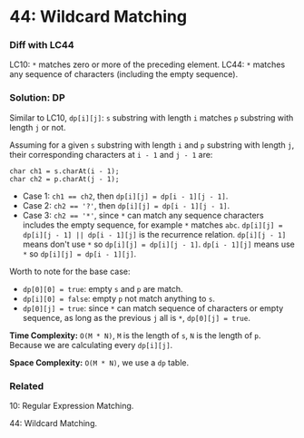 # 44: Wildcard Matching

### Diff with LC44
LC10: `*` matches zero or more of the preceding element.
LC44: `*` matches any sequence of characters (including the empty sequence).

### Solution: DP
Similar to LC10, `dp[i][j]`: `s` substring with length `i` matches `p` substring with length `j` or not.

Assuming for a given `s` substring with length `i` and `p` substring with length `j`, their corresponding characters at `i - 1` and `j - 1` are:
```
char ch1 = s.charAt(i - 1);
char ch2 = p.charAt(j - 1);
```

- Case 1: `ch1 == ch2`, then `dp[i][j] = dp[i - 1][j - 1]`.
- Case 2: `ch2 == '?'`, then `dp[i][j] = dp[i - 1][j - 1]`.
- Case 3: `ch2 == '*'`, since `*` can match any sequence characters includes the empty sequence, for example `*` matches `abc`. `dp[i][j] = dp[i][j - 1] || dp[i - 1][j]` is the recurrence relation. `dp[i][j - 1]` means don't use `*` so `dp[i][j] = dp[i][j - 1]`. `dp[i - 1][j]` means use `*` so `dp[i][j] = dp[i - 1][j]`.

Worth to note for the base case: 
- `dp[0][0] = true`: empty `s` and `p` are match.
- `dp[i][0] = false`: empty `p` not match anything to `s`.
- `dp[0][j] = true`: since `*` can match sequence of characters or empty sequence, as long as the previous `j` all is `*`, `dp[0][j] = true`.

**Time Complexity:** `O(M * N)`, `M` is the length of `s`, `N` is the length of `p`. Because we are calculating every `dp[i][j]`.

**Space Complexity:** `O(M * N)`, we use a `dp` table.

### Related
10: Regular Expression Matching.

44: Wildcard Matching.